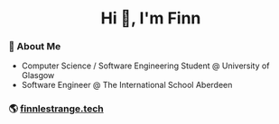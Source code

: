 <h1 align="center">Hi 👋, I'm Finn</h1>

### 📌 About Me 
- Computer Science / Software Engineering Student @ University of Glasgow
- Software Engineer @ The International School Aberdeen

### 🌎 [finnlestrange.tech](https://finnlestrange.tech)
